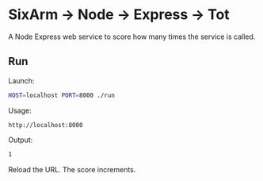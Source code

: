 # SixArm → Node → Express → Tot

A Node Express web service to score how many times the service is called.


## Run

Launch:

```sh
HOST=localhost PORT=8000 ./run
```

Usage:

```uri
http://localhost:8000
```

Output:

```html
1
```

Reload the URL. The score increments.
